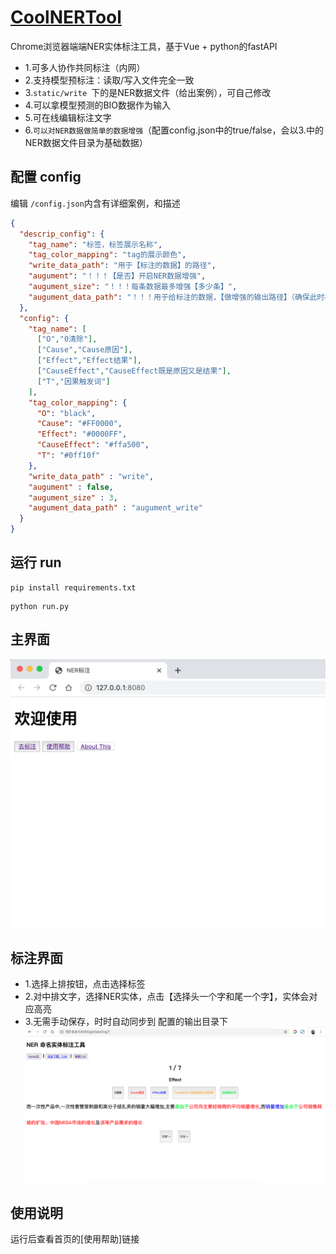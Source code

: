 # [CoolNERTool](https://github.com/425776024/CoolNERTool)

Chrome浏览器端端NER实体标注工具，基于Vue + python的fastAPI
- 1.可多人协作共同标注（内网）
- 2.支持模型预标注：读取/写入文件完全一致
- 3.```static/write ```下的是NER数据文件（给出案例），可自己修改
- 4.可以拿模型预测的BIO数据作为输入
- 5.可在线编辑标注文字
- 6.```可以对NER数据做简单的数据增强```（配置config.json中的true/false，会以3.中的NER数据文件目录为基础数据）


## 配置 config
编辑 `/config.json`内含有详细案例，和描述
```json
{
  "descrip_config": {
    "tag_name": "标签，标签展示名称",
    "tag_color_mapping": "tag的展示颜色",
    "write_data_path": "用于【标注的数据】的路径",
    "augument": "！！！【是否】开启NER数据增强",
    "augument_size": "！！！每条数据最多增强【多少条】",
    "augument_data_path": "！！！用于给标注的数据，【做增强的输出路径】（确保此时标注路径下文件有标注了，不是全O）"
  },
  "config": {
    "tag_name": [
      ["O","0清除"],
      ["Cause","Cause原因"],
      ["Effect","Effect结果"],
      ["CauseEffect","CauseEffect既是原因又是结果"],
      ["T","因果触发词"]
    ],
    "tag_color_mapping": {
      "O": "black",
      "Cause": "#FF0000",
      "Effect": "#0000FF",
      "CauseEffect": "#ffa500",
      "T": "#0ff10f"
    },
    "write_data_path" : "write",
    "augument" : false,
    "augument_size" : 3,
    "augument_data_path" : "augument_write"
  }
}
```
## 运行 run
```shell
pip install requirements.txt
```
```shell
python run.py
```
## 主界面
![](img/home.png)

## 标注界面
- 1.选择上排按钮，点击选择标签
- 2.对中排文字，选择NER实体，点击【选择头一个字和尾一个字】，实体会对应高亮
- 3.无需手动保存，时时自动同步到 配置的输出目录下
![](img/help_img.png)



## 使用说明
运行后查看首页的[使用帮助]链接